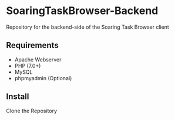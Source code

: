 # SoaringTaskBrowser-Backend
Repository for the backend-side of the Soaring Task Browser client

## Requirements
- Apache Webserver
- PHP (7.0+)
- MySQL
- phpmyadmin (Optional)

## Install
Clone the Repository